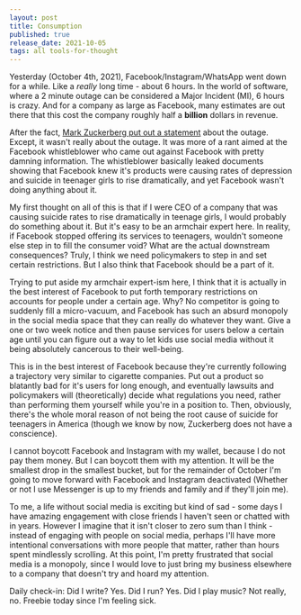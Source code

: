 ```yaml
---
layout: post
title: Consumption
published: true
release_date: 2021-10-05
tags: all tools-for-thought
---
```


Yesterday (October 4th, 2021), Facebook/Instagram/WhatsApp went down for a while. Like a *really* long time - about 6 hours. <!--excerpt-->  In the world of software, where a 2 minute outage can be considered a Major Incident (MI), 6 hours is crazy. And for a company as large as Facebook, many estimates are out there that this cost the company roughly half a **billion** dollars in revenue. 

After the fact, [Mark Zuckerberg put out a statement](https://www.facebook.com/4/posts/10113961365418581/?d=n) about the outage. Except, it wasn't really about the outage. It was more of a rant aimed at the Facebook whistleblower who came out against Facebook with pretty damning information. The whistleblower basically leaked documents showing that Facebook knew it's products were causing rates of depression and suicide in teenager girls to rise dramatically, and yet Facebook wasn't doing anything about it. 

My first thought on all of this is that if I were CEO of a company that was causing suicide rates to rise dramatically in teenage girls, I would probably do something about it. But it's easy to be an armchair expert here. In reality, if Facebook stopped offering its services to teenagers, wouldn't someone else step in to fill the consumer void? What are the actual downstream consequences? Truly, I think we need policymakers to step in and set certain restrictions. But I also think that Facebook should be a part of it. 

Trying to put aside my armchair expert-ism here, I think that it is actually in the best interest of Facebook to put forth temporary restrictions on accounts for people under a certain age. Why? No competitor is going to suddenly fill a micro-vacuum, and Facebook has such an absurd monopoly in the social media space that they can really do whatever they want. Give a one or two week notice and then pause services for users below a certain age until you can figure out a way to let kids use social media without it being absolutely cancerous to their well-being. 

This is in the best interest of Facebook because they're currently following a trajectory very similar to cigarette companies. Put out a product so blatantly bad for it's users for long enough, and eventually lawsuits and policymakers will (theoretically) decide what regulations you need, rather than performing them yourself while you're in a position to. Then, obviously, there's the whole moral reason of not being the root cause of suicide for teenagers in America (though we know by now, Zuckerberg does not have a conscience).

I cannot boycott Facebook and Instagram with my wallet, because I do not pay them money. But I can boycott them with my attention. It will be the smallest drop in the smallest bucket, but for the remainder of October I'm going to move forward with Facebook and Instagram deactivated (Whether or not I use Messenger is up to my friends and family and if they'll join me). 

To me, a life without social media is exciting but kind of sad - some days I have amazing engagement with close friends I haven't seen or chatted with in years. However I imagine that it isn't closer to zero sum than I think - instead of engaging with people on social media, perhaps I'll have more intentional conversations with more people that matter, rather than hours spent mindlessly scrolling. At this point, I'm pretty frustrated that social media is a monopoly, since I would love to just bring my business elsewhere to a company that doesn't try and hoard my attention. 

Daily check-in:
Did I write? Yes.
Did I run? Yes.
Did I play music? Not really, no. Freebie today since I'm feeling sick. 
